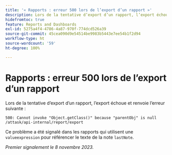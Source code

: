```yaml
---
title: '« Rapports : erreur 500 lors de l’export d’un rapport »'
description: Lors de la tentative d’export d’un rapport, l’export échoue et renvoie une erreur 500.
hidefromtoc: true
feature: Reports and Dashboards
exl-id: 5275a4f4-4786-4a87-970f-774dcd526a39
source-git-commit: 45cea090d9e54514be9983b5443e7ee54b1f2d94
workflow-type: ht
source-wordcount: '59'
ht-degree: 100%

---
```


# Rapports : erreur 500 lors de l’export d’un rapport

Lors de la tentative d’export d’un rapport, l’export échoue et renvoie l’erreur suivante :

```
500: Cannot invoke "Object.getClass()" because "parentObj" is null /attask/api-internal/report/export
```

Ce problème a été signalé dans les rapports qui utilisent une `valueexpression` pour référencer le texte de la note `lastNote`.

_Premier signalement le 8 novembre 2023._
